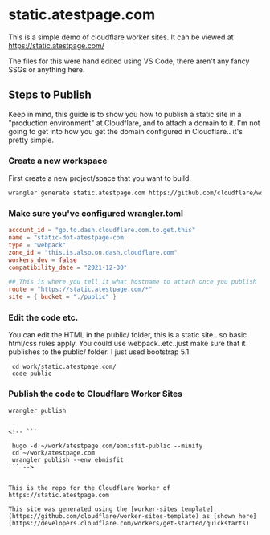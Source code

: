 # static.atestpage.com

This is a simple demo of cloudflare worker sites. It can be viewed at https://static.atestpage.com/

The files for this were hand edited using VS Code, there aren't any fancy SSGs or anything here. 

## Steps to Publish
Keep in mind, this guide is to show you how to publish a static site in a "production environment" at Cloudflare, and to attach a domain to it.
I'm not going to get into how you get the domain configured in Cloudflare.. it's pretty simple.

### Create a new workspace
First create a new project/space that you want to build. 

```bash
wrangler generate static.atestpage.com https://github.com/cloudflare/worker-sites-template
```

### Make sure you've configured wrangler.toml 

```toml
account_id = "go.to.dash.cloudflare.com.to.get.this"
name = "static-dot-atestpage-com
type = "webpack"
zone_id = "this.is.also.on.dash.cloudflare.com"
workers_dev = false
compatibility_date = "2021-12-30"

## This is where you tell it what hostname to attach once you publish
route = "https://static.atestpage.com/*"
site = { bucket = "./public" }
```

### Edit the code etc.
You can edit the HTML in the public/ folder, this is a static site.. so basic html/css rules apply. 
You could use webpack..etc..just make sure that it publishes to the public/ folder. I just used bootstrap 5.1

```
 cd work/static.atestpage.com/
 code public
```

### Publish the code to Cloudflare Worker Sites

```
wrangler publish


<!-- ```

 hugo -d ~/work/atestpage.com/ebmisfit-public --minify
 cd ~/work/atestpage.com
 wrangler publish --env ebmisfit
``` -->


This is the repo for the Cloudflare Worker of https://static.atestpage.com

This site was generated using the [worker-sites template](https://github.com/cloudflare/worker-sites-template) as [shown here](https://developers.cloudflare.com/workers/get-started/quickstarts)